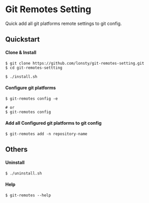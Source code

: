 # Git Remotes Setting

Quick add all git platforms remote settings to git config.

## Quickstart

#### Clone & Install

```shell script
$ git clone https://github.com/lonsty/git-remotes-setting.git
$ cd git-remotes-settting

$ ./install.sh
```

#### Configure git platforms

```shell script
$ git-remotes config -e

# or
$ git-remotes config
```

#### Add all Configured git platforms to git config

```shell script
$ git-remotes add -n repository-name
```

## Others

#### Uninstall

```shell script
$ ./uninstall.sh
```

#### Help

```shell script
$ git-remotes --help
```